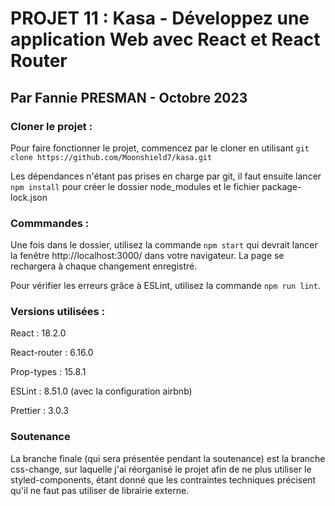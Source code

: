 # PROJET 11 : Kasa - Développez une application Web avec React et React Router

## Par Fannie PRESMAN - Octobre 2023

### Cloner le projet :

Pour faire fonctionner le projet, commencez par le cloner en utilisant `git clone https://github.com/Moonshield7/kasa.git`

Les dépendances n'étant pas prises en charge par git, il faut ensuite lancer `npm install` pour créer le dossier node_modules et le fichier package-lock.json

### Commmandes :

Une fois dans le dossier, utilisez la commande `npm start` qui devrait lancer la fenêtre http://localhost:3000/ dans votre navigateur. La page se rechargera à chaque changement enregistré.

Pour vérifier les erreurs grâce à ESLint, utilisez la commande `npm run lint`.

### Versions utilisées :

React : 18.2.0

React-router : 6.16.0

Prop-types : 15.8.1

ESLint : 8.51.0 (avec la configuration airbnb)

Prettier : 3.0.3

### Soutenance

La branche finale (qui sera présentée pendant la soutenance) est la branche css-change, sur laquelle j'ai réorganisé le projet afin de ne plus utiliser le styled-components, étant donné que les contraintes techniques précisent qu'il ne faut pas utiliser de librairie externe.
